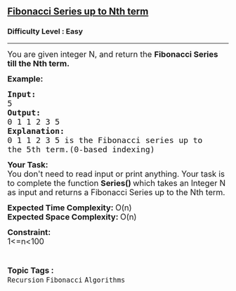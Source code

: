 <h2><a href="https://practice.geeksforgeeks.org/problems/fibonacci-series-up-to-nth-term/1?utm_source=geeksforgeeks&utm_medium=ml_article_practice_tab&utm_campaign=article_practice_tab">Fibonacci Series up to Nth term</a></h2><h3>Difficulty Level : Easy</h3><hr><div class="problems_problem_content__Xm_eO"><p><span style="font-size:18px">You are given integer N, and return the <strong>Fibonacci Series till the Nth term.</strong></span></p>

<p><span style="font-size:18px"><strong>Example:</strong></span></p>

<pre><span style="font-size:18px"><strong>Input:
</strong>5<strong>
Output:
</strong>0 1 1 2 3 5</span>
<span style="font-size:18px"><strong>Explanation:</strong>
0 1 1 2 3 5 is the Fibonacci series up to
the 5th term.(0-based indexing)</span></pre>

<p><span style="font-size:18px"><strong>Your Task:</strong><br>
You don't need to read input or print anything. Your task is to complete the function <strong>Series()&nbsp;</strong>which takes an Integer N as input and returns a Fibonacci Series up to the Nth term.</span></p>

<p><strong><span style="font-size:18px">Expected Time Complexity: </span></strong><span style="font-size:18px">O(n)</span><br>
<strong><span style="font-size:18px">Expected Space Complexity: </span></strong><span style="font-size:18px">O(n)</span></p>

<p><strong><span style="font-size:18px">Constraint:</span></strong><br>
<span style="font-size:18px">1&lt;=n&lt;100</span></p>
</div><br><p><span style=font-size:18px><strong>Topic Tags : </strong><br><code>Recursion</code>&nbsp;<code>Fibonacci</code>&nbsp;<code>Algorithms</code>&nbsp;